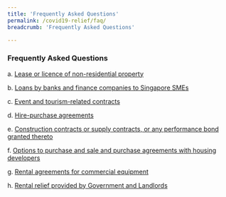 ```yaml
---
title: 'Frequently Asked Questions'
permalink: /covid19-relief/faq/
breadcrumb: 'Frequently Asked Questions'

---
```



### Frequently Asked Questions ###

a. [Lease or licence of non-residential property](/covid19-relief/faq/lease-licence)

b. [Loans by banks and finance companies to Singapore SMEs](/covid19-relief/faq/sme-loans)

c. [Event and tourism-related contracts](/covid19-relief/faq/Event-or-tourism-related-contract)

d. [Hire-purchase agreements](/covid19-relief/faq/Hire-purchase-agreements)

e. [Construction contracts or supply contracts, or any performance bond granted thereto](/covid19-relief/faq/Construction)

f. [Options to purchase and sale and purchase agreements with housing developers](/covid19-relief/faq/OTPs-and-S-and-P-agreements)

g. [Rental agreements for commercial equipment](/covid19-relief/faq/rental-agreements)

h. [Rental relief provided by Government and Landlords](/covid19-relief/faq/rental-relief)
